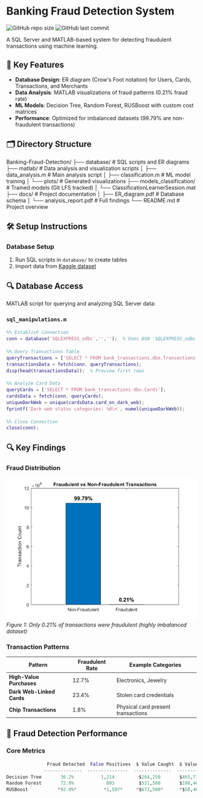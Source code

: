 # Banking Fraud Detection System

![GitHub repo size](https://img.shields.io/github/repo-size/SofiyaMayer/Banking-Fraud-Detection?style=flat-square)
![GitHub last commit](https://img.shields.io/github/last-commit/SofiyaMayer/Banking-Fraud-Detection?color=blue&style=flat-square)

A SQL Server and MATLAB-based system for detecting fraudulent transactions using machine learning.

## 📌 Key Features
- **Database Design**: ER diagram (Crow's Foot notation) for Users, Cards, Transactions, and Merchants
- **Data Analysis**: MATLAB visualizations of fraud patterns (0.21% fraud rate)
- **ML Models**: Decision Tree, Random Forest, RUSBoost with custom cost matrices
- **Performance**: Optimized for imbalanced datasets (99.79% are non-fraudulent transactions)

## 🗂️ Directory Structure
Banking-Fraud-Detection/
├── database/                  # SQL scripts and ER diagrams
├── matlab/                    # Data analysis and visualization scripts
│   ├── data_analysis.m        # Main analysis script
│   ├── classification.m       # ML model training
│   └── plots/                 # Generated visualizations
├── models_classification/     # Trained models (Git LFS tracked)
│   └── ClassificationLearnerSession.mat
├── docs/                      # Project documentation
│   ├── ER_diagram.pdf         # Database schema
│   └── analysis_report.pdf    # Full findings
└── README.md                  # Project overview

## 🛠️ Setup Instructions

### Database Setup
1. Run SQL scripts in `database/` to create tables
2. Import data from [Kaggle dataset](https://www.kaggle.com/datasets/computingvictor/transactions-fraud-datasets)

## 🔍 Database Access
MATLAB script for querying and analyzing SQL Server data:

### `sql_manipulations.m`
```matlab
%% Establish Connection
conn = database('SQLEXPRESS_odbc','','');  % Uses DSN 'SQLEXPRESS_odbc'

%% Query Transactions Table
queryTransactions = ['SELECT * FROM bank_transactions.dbo.Transactions'];
transactionsData = fetch(conn, queryTransactions);
disp(head(transactionsData));  % Preview first rows

%% Analyze Card Data
queryCards = ['SELECT * FROM bank_transactions.dbo.Cards'];
cardsData = fetch(conn, queryCards);
uniqueDarkWeb = unique(cardsData.card_on_dark_web);
fprintf('Dark web status categories: %d\n', numel(uniqueDarkWeb));

%% Close Connection
close(conn);
```

## 🔍 Key Findings

### Fraud Distribution
![Fraud vs Non-Fraud Transactions](graphs_visualization/barplot_fraud_vs_nonfraud.jpg)  
*Figure 1: Only 0.21% of transactions were fraudulent (highly imbalanced dataset)*

### Transaction Patterns
| Pattern                  | Fraudulent Rate | Example Categories               |
|--------------------------|-----------------|-----------------------------------|
| **High-Value Purchases** | 12.7%           | Electronics, Jewelry              |
| **Dark Web-Linked Cards**| 23.4%           | Stolen card credentials           |
| **Chip Transactions**    | 1.8%            | Physical card present transactions|

## 🎯 Fraud Detection Performance

### Core Metrics
```python
               Fraud Detected  False Positives  $ Value Caught  $ Value Missed
              --------------  ---------------  --------------  -------------
Decision Tree       36.2%          1,214         $264,250       $465,712
Random Forest       72.8%            893         $531,500       $198,462
RUSBoost           *92.0%*          *1,507*     *$671,500*      *$58,462*
